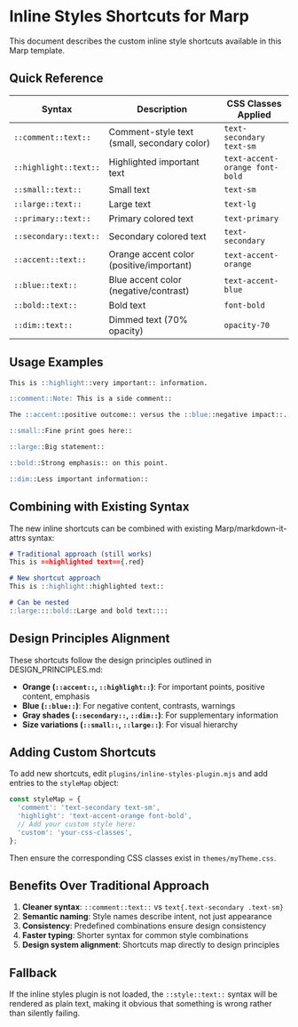 # Inline Styles Shortcuts for Marp

This document describes the custom inline style shortcuts available in this Marp template.

## Quick Reference

| Syntax | Description | CSS Classes Applied |
|--------|-------------|-------------------|
| `::comment::text::` | Comment-style text (small, secondary color) | `text-secondary text-sm` |
| `::highlight::text::` | Highlighted important text | `text-accent-orange font-bold` |
| `::small::text::` | Small text | `text-sm` |
| `::large::text::` | Large text | `text-lg` |
| `::primary::text::` | Primary colored text | `text-primary` |
| `::secondary::text::` | Secondary colored text | `text-secondary` |
| `::accent::text::` | Orange accent color (positive/important) | `text-accent-orange` |
| `::blue::text::` | Blue accent color (negative/contrast) | `text-accent-blue` |
| `::bold::text::` | Bold text | `font-bold` |
| `::dim::text::` | Dimmed text (70% opacity) | `opacity-70` |

## Usage Examples

```markdown
This is ::highlight::very important:: information.

::comment::Note: This is a side comment::

The ::accent::positive outcome:: versus the ::blue::negative impact::.

::small::Fine print goes here::

::large::Big statement::

::bold::Strong emphasis:: on this point.

::dim::Less important information::
```

## Combining with Existing Syntax

The new inline shortcuts can be combined with existing Marp/markdown-it-attrs syntax:

```markdown
# Traditional approach (still works)
This is ==highlighted text=={.red}

# New shortcut approach
This is ::highlight::highlighted text::

# Can be nested
::large::::bold::Large and bold text::::
```

## Design Principles Alignment

These shortcuts follow the design principles outlined in DESIGN_PRINCIPLES.md:

- **Orange (`::accent::`, `::highlight::`)**: For important points, positive content, emphasis
- **Blue (`::blue::`)**: For negative content, contrasts, warnings
- **Gray shades (`::secondary::`, `::dim::`)**: For supplementary information
- **Size variations (`::small::`, `::large::`)**: For visual hierarchy

## Adding Custom Shortcuts

To add new shortcuts, edit `plugins/inline-styles-plugin.mjs` and add entries to the `styleMap` object:

```javascript
const styleMap = {
  'comment': 'text-secondary text-sm',
  'highlight': 'text-accent-orange font-bold',
  // Add your custom style here:
  'custom': 'your-css-classes',
};
```

Then ensure the corresponding CSS classes exist in `themes/myTheme.css`.

## Benefits Over Traditional Approach

1. **Cleaner syntax**: `::comment::text::` vs `text{.text-secondary .text-sm}`
2. **Semantic naming**: Style names describe intent, not just appearance
3. **Consistency**: Predefined combinations ensure design consistency
4. **Faster typing**: Shorter syntax for common style combinations
5. **Design system alignment**: Shortcuts map directly to design principles

## Fallback

If the inline styles plugin is not loaded, the `::style::text::` syntax will be rendered as plain text, making it obvious that something is wrong rather than silently failing.